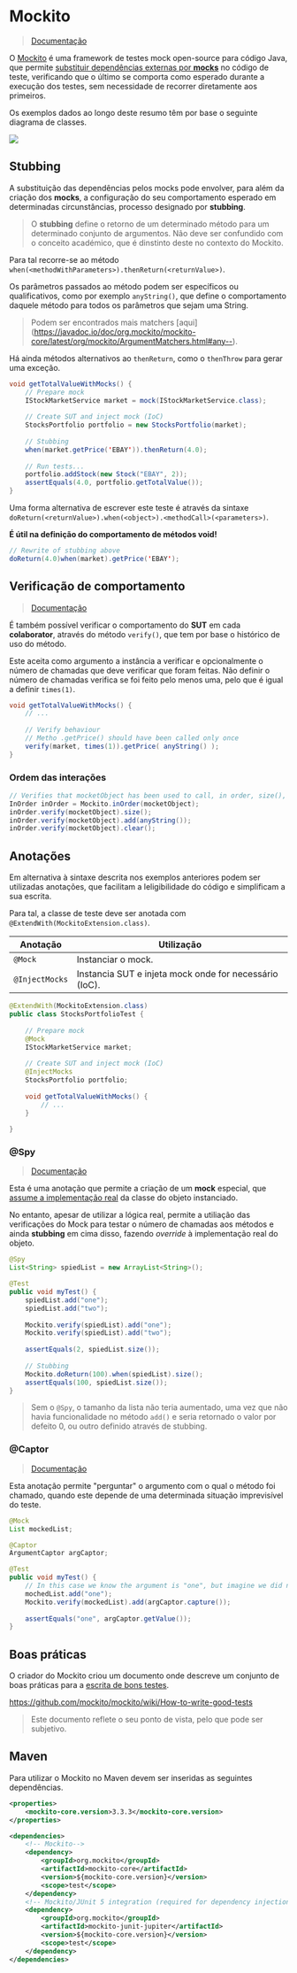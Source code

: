 # Mockito

> [Documentação](https://javadoc.io/doc/org.mockito/mockito-core/latest/org/mockito/Mockito.html#1)

O [Mockito](https://site.mockito.org/) é uma framework de testes mock open-source para código Java, que permite <u>substituir dependências externas por **mocks**</u> no código de teste, verificando que o último se comporta como esperado durante a execução dos testes, sem necessidade de recorrer diretamente aos primeiros.



Os exemplos dados ao longo deste resumo têm por base o seguinte diagrama de classes.

![](imgs/classesDiagram.jpg)





## Stubbing

A substituição das dependências pelos mocks pode envolver, para além da criação dos **mocks**, a configuração do seu comportamento esperado em determinadas circunstâncias, processo designado por **stubbing**.

> O **stubbing** define o retorno de um determinado método para um determinado conjunto de argumentos. Não deve ser confundido com o conceito académico, que é dinstinto deste no contexto do Mockito.



Para tal recorre-se ao método `when(<methodWithParameters>).thenReturn(<returnValue>)`. 

Os parâmetros passados ao método podem ser específicos ou qualificativos, como por exemplo `anyString()`, que define o comportamento daquele método para todos os parâmetros que sejam uma String. 

> Podem ser encontrados mais matchers [aqui] (https://javadoc.io/doc/org.mockito/mockito-core/latest/org/mockito/ArgumentMatchers.html#any--).

Há ainda métodos alternativos ao `thenReturn`, como o `thenThrow` para gerar uma exceção.



```java
void getTotalValueWithMocks() {
    // Prepare mock
    IStockMarketService market = mock(IStockMarketService.class);
    
    // Create SUT and inject mock (IoC)
    StocksPortfolio portfolio = new StocksPortfolio(market);
    
    // Stubbing
    when(market.getPrice('EBAY')).thenReturn(4.0);
    
    // Run tests...
    portfolio.addStock(new Stock("EBAY", 2));
    assertEquals(4.0, portfolio.getTotalValue());    
}
```



Uma forma alternativa de escrever este teste é através da sintaxe `doReturn(<returnValue>).when(<object>).<methodCall>(<parameters>)`.

**É útil na definição do comportamento de métodos void!** 

```java
// Rewrite of stubbing above
doReturn(4.0)when(market).getPrice('EBAY');
```





## Verificação de comportamento

> [Documentação](https://javadoc.io/doc/org.mockito/mockito-core/latest/org/mockito/Mockito.html#verify-T-)

É também possível verificar o comportamento do **SUT** em cada **colaborator**, através do método `verify()`, que tem por base o histórico de uso do método.

Este aceita como argumento a instância a verificar e opcionalmente o número de chamadas que deve verificar que foram feitas. Não definir o número de chamadas verifica se foi feito pelo menos uma, pelo que é igual a definir `times(1)`.

```java
void getTotalValueWithMocks() {
    // ...
    
    // Verify behaviour
    // Metho .getPrice() should have been called only once
    verify(market, times(1)).getPrice( anyString() );
}
```



### Ordem das interações

```java
// Verifies that mocketObject has been used to call, in order, size(), add() and clear()
InOrder inOrder = Mockito.inOrder(mocketObject);
inOrder.verify(mocketObject).size();
inOrder.verify(mocketObject).add(anyString());
inOrder.verify(mocketObject).clear();
```



## Anotações

Em alternativa à sintaxe descrita nos exemplos anteriores podem ser utilizadas anotações, que facilitam a leligibilidade do código e simplificam a sua escrita.

Para tal, a classe de teste deve ser anotada com `@ExtendWith(MockitoExtension.class)`.

| Anotação       | Utilização                                             |
| -------------- | ------------------------------------------------------ |
| `@Mock`        | Instanciar o mock.                                     |
| `@InjectMocks` | Instancia SUT e injeta mock onde for necessário (IoC). |

```java
@ExtendWith(MockitoExtension.class)
public class StocksPortfolioTest {
    
    // Prepare mock
    @Mock
    IStockMarketService market;
    
    // Create SUT and inject mock (IoC)
    @InjectMocks
    StocksPortfolio portfolio;
    
    void getTotalValueWithMocks() {
        // ...
    }
    
}
```



### @Spy

> [Documentação](https://javadoc.io/doc/org.mockito/mockito-core/latest/org/mockito/Spy.html)

Esta é uma anotação que permite a criação de um **mock** especial, que <u>assume a implementação real</u> da classe do objeto instanciado.

No entanto, apesar de utilizar a lógica real, permite a utiliação das verificações do Mock para testar o número de chamadas aos métodos e ainda **stubbing** em cima disso, fazendo *override* à implementação real do objeto.

```java
@Spy
List<String> spiedList = new ArrayList<String>();

@Test
public void myTest() {
    spiedList.add("one");
    spiedList.add("two");
    
    Mockito.verify(spiedList).add("one");
    Mockito.verify(spiedList).add("two");
    
    assertEquals(2, spiedList.size());
    
    // Stubbing
    Mockito.doReturn(100).when(spiedList).size();
    assertEquals(100, spiedList.size());
}
```

> Sem o `@Spy`, o tamanho da lista não teria aumentado, uma vez que não havia funcionalidade no método `add()` e seria retornado o valor por defeito 0, ou outro definido através de stubbing.



### @Captor

> [Documentação](https://javadoc.io/doc/org.mockito/mockito-core/latest/org/mockito/Captor.html)

Esta anotação permite "perguntar" o argumento com o qual o método foi chamado, quando este depende de uma determinada situação imprevisível do teste.

```java
@Mock
List mockedList;

@Captor
ArgumentCaptor argCaptor;

@Test
public void myTest() {
    // In this case we know the argument is "one", but imagine we did not know it until running time
    mochedList.add("one");
    Mockito.verify(mockedList).add(argCaptor.capture());
    
    assertEquals("one", argCaptor.getValue());
}
```





## Boas práticas

O criador do Mockito criou um documento onde descreve um conjunto de boas práticas para a <u>escrita de bons testes</u>.

https://github.com/mockito/mockito/wiki/How-to-write-good-tests

> Este documento reflete o seu ponto de vista, pelo que pode ser subjetivo.





## Maven

Para utilizar o Mockito no Maven devem ser inseridas as seguintes dependências.

```xml
<properties>
    <mockito-core.version>3.3.3</mockito-core.version>
</properties>

<dependencies>
    <!-- Mockito-->
    <dependency>
        <groupId>org.mockito</groupId>
        <artifactId>mockito-core</artifactId>
        <version>${mockito-core.version}</version>
        <scope>test</scope>
    </dependency>
    <!-- Mockito/JUnit 5 integration (required for dependency injection) -->
    <dependency>
        <groupId>org.mockito</groupId>
        <artifactId>mockito-junit-jupiter</artifactId>
        <version>${mockito-core.version}</version>
        <scope>test</scope>
    </dependency>
</dependencies> 
```

